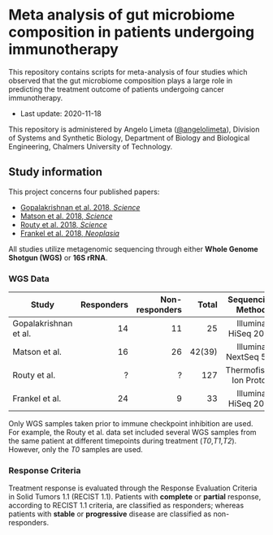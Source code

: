 # Meta analysis of gut microbiome composition in patients undergoing immunotherapy

This repository contains scripts for meta-analysis of four studies which observed that the gut microbiome composition plays a large role in predicting the treatment outcome of patients undergoing cancer immunotherapy.

* Last update: 2020-11-18

This repository is administered by Angelo Limeta ([@angelolimeta](https://github.com/angelolimeta)), Division of Systems and Synthetic Biology, Department of Biology and Biological Engineering, Chalmers University of Technology.

## Study information
This project concerns four published papers:
* [Gopalakrishnan et al. 2018, _Science_](http://science.sciencemag.org/content/359/6371/97)
* [Matson et al. 2018, _Science_](http://science.sciencemag.org/content/359/6371/104)
* [Routy et al. 2018, _Science_](http://science.sciencemag.org/content/359/6371/91)
* [Frankel et al. 2018, _Neoplasia_](https://www.sciencedirect.com/science/article/pii/S1476558617302385)

All studies utilize metagenomic sequencing through either **Whole Genome Shotgun (WGS)** or **16S rRNA**.

### WGS Data

| Study                 | Responders | Non-responders | Total | Sequencing Method       | Database | ID         |
|-----------------------|-----------:|---------------:|------:|:-----------------------:|----------|:----------:|
| Gopalakrishnan et al. |         14 |             11 |    25 |   Illumina HiSeq 2000   | ENA      | PRJEB22893 |
| Matson et al.         |         16 |             26 | 42(39)|  Illumina NextSeq 500   | SRA      |PRJNA399742 |
| Routy et al.          |          ? |              ? |   127 | Thermofisher Ion Proton | ENA      | PRJEB22863 |
| Frankel et al.        |         24 |              9 |    33 |   Illumina HiSeq 2000   | SRA      |PRJNA397906 |

Only WGS samples taken prior to immune checkpoint inhibition are used. For example, the Routy et al. data set included several WGS samples from the same patient at different timepoints during treatment (*T0*,*T1*,*T2*). However, only the *T0* samples are used.

### Response Criteria

Treatment response is evaluated through the Response Evaluation Criteria in Solid Tumors 1.1 (RECIST 1.1). Patients with **complete** or **partial** response, according to RECIST 1.1 criteria, are classified as responders; whereas patients with **stable** or **progressive** disease are classified as non-responders.
